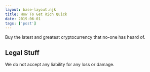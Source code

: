 ```yaml
---
layout: base-layout.njk 
title: How To Get Rich Quick
date: 2019-06-01
tags: ['post']
---
```

<!-- Excerpt Start -->

Buy the latest and greatest cryptocurrency that no-one has heard of.

<!-- Excerpt End -->
 
## Legal Stuff
We do not accept any liability for any loss or damage.